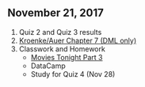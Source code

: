 ## November 21, 2017
1. Quiz 2 and Quiz 3 results
2. [Kroenke/Auer Chapter 7 (DML only)](../Slides/L6_SQL_DML.pdf)
3. Classwork and Homework
    * [Movies Tonight Part 3](https://github.com/christopherhuntley/is510-movies-tonight#part-3-sql-dml)
    * DataCamp
    * Study for Quiz 4 (Nov 28)
